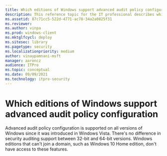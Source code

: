 ```yaml
---
title: Which editions of Windows support advanced audit policy configuration (Windows 10)
description: This reference topic for the IT professional describes which versions of the Windows operating systems support advanced security auditing policies.
ms.assetid: 87c71cc5-522d-4771-ac78-34a2a0825f31
ms.reviewer: 
ms.author: vinpa
ms.prod: windows-client
ms.mktglfcycl: deploy
ms.sitesec: library
ms.pagetype: security
ms.localizationpriority: medium
author: vinaypamnani-msft
manager: aaroncz
audience: ITPro
ms.topic: conceptual
ms.date: 09/09/2021
ms.technology: itpro-security
---
```


# Which editions of Windows support advanced audit policy configuration


Advanced audit policy configuration is supported on all versions of Windows since it was introduced in Windows Vista. 
There's no difference in security auditing support between 32-bit and 64-bit versions. 
Windows editions that can't join a domain, such as Windows 10 Home edition, don't have access to these features. 


